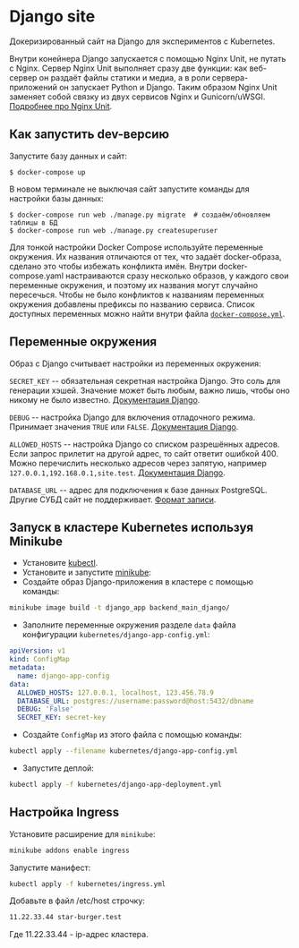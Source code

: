 # Django site

Докеризированный сайт на Django для экспериментов с Kubernetes.

Внутри конейнера Django запускается с помощью Nginx Unit, не путать с Nginx. Сервер Nginx Unit выполняет сразу две функции: как веб-сервер он раздаёт файлы статики и медиа, а в роли сервера-приложений он запускает Python и Django. Таким образом Nginx Unit заменяет собой связку из двух сервисов Nginx и Gunicorn/uWSGI. [Подробнее про Nginx Unit](https://unit.nginx.org/).

## Как запустить dev-версию

Запустите базу данных и сайт:

```shell-session
$ docker-compose up
```

В новом терминале не выключая сайт запустите команды для настройки базы данных:

```shell-session
$ docker-compose run web ./manage.py migrate  # создаём/обновляем таблицы в БД
$ docker-compose run web ./manage.py createsuperuser
```

Для тонкой настройки Docker Compose используйте переменные окружения. Их названия отличаются от тех, что задаёт docker-образа, сделано это чтобы избежать конфликта имён. Внутри docker-compose.yaml настраиваются сразу несколько образов, у каждого свои переменные окружения, и поэтому их названия могут случайно пересечься. Чтобы не было конфликтов к названиям переменных окружения добавлены префиксы по названию сервиса. Список доступных переменных можно найти внутри файла [`docker-compose.yml`](./docker-compose.yml).

## Переменные окружения

Образ с Django считывает настройки из переменных окружения:

`SECRET_KEY` -- обязательная секретная настройка Django. Это соль для генерации хэшей. Значение может быть любым, важно лишь, чтобы оно никому не было известно. [Документация Django](https://docs.djangoproject.com/en/3.2/ref/settings/#secret-key).

`DEBUG` -- настройка Django для включения отладочного режима. Принимает значения `TRUE` или `FALSE`. [Документация Django](https://docs.djangoproject.com/en/3.2/ref/settings/#std:setting-DEBUG).

`ALLOWED_HOSTS` -- настройка Django со списком разрешённых адресов. Если запрос прилетит на другой адрес, то сайт ответит ошибкой 400. Можно перечислить несколько адресов через запятую, например `127.0.0.1,192.168.0.1,site.test`. [Документация Django](https://docs.djangoproject.com/en/3.2/ref/settings/#allowed-hosts).

`DATABASE_URL` -- адрес для подключения к базе данных PostgreSQL. Другие СУБД сайт не поддерживает. [Формат записи](https://github.com/jacobian/dj-database-url#url-schema).

## Запуск в кластере Kubernetes используя Minikube

- Установите [kubectl](https://kubernetes.io/ru/docs/tasks/tools/install-kubectl/).
- Установите и запустите [minikube](https://minikube.sigs.k8s.io/docs/):
- Создайте образ Django-приложения в кластере с помощью команды:

```bash
minikube image build -t django_app backend_main_django/
```

- Заполните переменные окружения разделе `data` файла конфигурации `kubernetes/django-app-config.yml`:
```yml
apiVersion: v1
kind: ConfigMap
metadata:
  name: django-app-config
data:
  ALLOWED_HOSTS: 127.0.0.1, localhost, 123.456.78.9
  DATABASE_URL: postgres://username:password@host:5432/dbname
  DEBUG: 'False'
  SECRET_KEY: secret-key
```

- Создайте `ConfigMap` из этого файла с помощью команды:
  
```bash
kubectl apply --filename kubernetes/django-app-config.yml
```

- Запустите деплой:

```bash
kubectl apply -f kubernetes/django-app-deployment.yml
```

## Настройка Ingress
Установите расширение для `minikube`:

```bash
minikube addons enable ingress
```

Запустите манифест:

```bash
kubectl apply -f kubernetes/ingress.yml
```

Добавьте в файл /etc/host строчку:

```bash
11.22.33.44 star-burger.test
```
Где 11.22.33.44 - ip-адрес кластера.